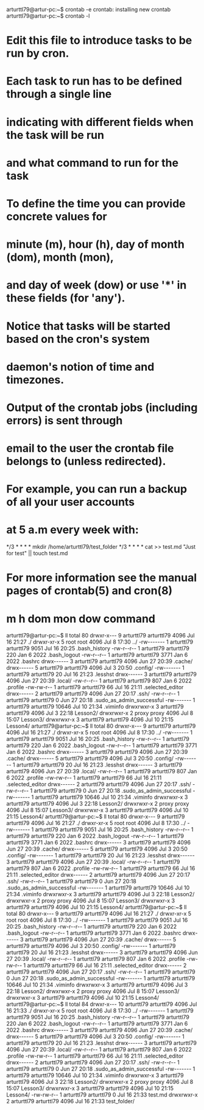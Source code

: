 arturttl79@artur-pc:~$ crontab -e
crontab: installing new crontab
arturttl79@artur-pc:~$ crontab -l
# Edit this file to introduce tasks to be run by cron.
# 
# Each task to run has to be defined through a single line
# indicating with different fields when the task will be run
# and what command to run for the task
# 
# To define the time you can provide concrete values for
# minute (m), hour (h), day of month (dom), month (mon),
# and day of week (dow) or use '*' in these fields (for 'any').
# 
# Notice that tasks will be started based on the cron's system
# daemon's notion of time and timezones.
# 
# Output of the crontab jobs (including errors) is sent through
# email to the user the crontab file belongs to (unless redirected).
# 
# For example, you can run a backup of all your user accounts
# at 5 a.m every week with:
*/3 * * * * mkdir /home/arturttl79/test_folder
*/3 * * * * cat >> test.md "Just for test" || touch test.md
# 
# For more information see the manual pages of crontab(5) and cron(8)
# 
# m h  dom mon dow   command
arturttl79@artur-pc:~$ ll
total 80
drwxr-x--- 9 arturttl79 arturttl79  4096 Jul 16 21:27 ./
drwxr-xr-x 5 root       root        4096 Jul  8 17:30 ../
-rw------- 1 arturttl79 arturttl79  9051 Jul 16 20:25 .bash_history
-rw-r--r-- 1 arturttl79 arturttl79   220 Jan  6  2022 .bash_logout
-rw-r--r-- 1 arturttl79 arturttl79  3771 Jan  6  2022 .bashrc
drwx------ 3 arturttl79 arturttl79  4096 Jun 27 20:39 .cache/
drwx------ 5 arturttl79 arturttl79  4096 Jul  3 20:50 .config/
-rw------- 1 arturttl79 arturttl79    20 Jul 16 21:23 .lesshst
drwx------ 3 arturttl79 arturttl79  4096 Jun 27 20:39 .local/
-rw-r--r-- 1 arturttl79 arturttl79   807 Jan  6  2022 .profile
-rw-rw-r-- 1 arturttl79 arturttl79    66 Jul 16 21:11 .selected_editor
drwx------ 2 arturttl79 arturttl79  4096 Jun 27 20:17 .ssh/
-rw-r--r-- 1 arturttl79 arturttl79     0 Jun 27 20:18 .sudo_as_admin_successful
-rw------- 1 arturttl79 arturttl79 10646 Jul 10 21:34 .viminfo
drwxrwxr-x 3 arturttl79 arturttl79  4096 Jul  3 22:18 Lesson2/
drwxrwxr-x 2 proxy      proxy       4096 Jul  8 15:07 Lesson3/
drwxrwxr-x 3 arturttl79 arturttl79  4096 Jul 10 21:15 Lesson4/
arturttl79@artur-pc:~$ ll
total 80
drwxr-x--- 9 arturttl79 arturttl79  4096 Jul 16 21:27 ./
drwxr-xr-x 5 root       root        4096 Jul  8 17:30 ../
-rw------- 1 arturttl79 arturttl79  9051 Jul 16 20:25 .bash_history
-rw-r--r-- 1 arturttl79 arturttl79   220 Jan  6  2022 .bash_logout
-rw-r--r-- 1 arturttl79 arturttl79  3771 Jan  6  2022 .bashrc
drwx------ 3 arturttl79 arturttl79  4096 Jun 27 20:39 .cache/
drwx------ 5 arturttl79 arturttl79  4096 Jul  3 20:50 .config/
-rw------- 1 arturttl79 arturttl79    20 Jul 16 21:23 .lesshst
drwx------ 3 arturttl79 arturttl79  4096 Jun 27 20:39 .local/
-rw-r--r-- 1 arturttl79 arturttl79   807 Jan  6  2022 .profile
-rw-rw-r-- 1 arturttl79 arturttl79    66 Jul 16 21:11 .selected_editor
drwx------ 2 arturttl79 arturttl79  4096 Jun 27 20:17 .ssh/
-rw-r--r-- 1 arturttl79 arturttl79     0 Jun 27 20:18 .sudo_as_admin_successful
-rw------- 1 arturttl79 arturttl79 10646 Jul 10 21:34 .viminfo
drwxrwxr-x 3 arturttl79 arturttl79  4096 Jul  3 22:18 Lesson2/
drwxrwxr-x 2 proxy      proxy       4096 Jul  8 15:07 Lesson3/
drwxrwxr-x 3 arturttl79 arturttl79  4096 Jul 10 21:15 Lesson4/
arturttl79@artur-pc:~$ ll
total 80
drwxr-x--- 9 arturttl79 arturttl79  4096 Jul 16 21:27 ./
drwxr-xr-x 5 root       root        4096 Jul  8 17:30 ../
-rw------- 1 arturttl79 arturttl79  9051 Jul 16 20:25 .bash_history
-rw-r--r-- 1 arturttl79 arturttl79   220 Jan  6  2022 .bash_logout
-rw-r--r-- 1 arturttl79 arturttl79  3771 Jan  6  2022 .bashrc
drwx------ 3 arturttl79 arturttl79  4096 Jun 27 20:39 .cache/
drwx------ 5 arturttl79 arturttl79  4096 Jul  3 20:50 .config/
-rw------- 1 arturttl79 arturttl79    20 Jul 16 21:23 .lesshst
drwx------ 3 arturttl79 arturttl79  4096 Jun 27 20:39 .local/
-rw-r--r-- 1 arturttl79 arturttl79   807 Jan  6  2022 .profile
-rw-rw-r-- 1 arturttl79 arturttl79    66 Jul 16 21:11 .selected_editor
drwx------ 2 arturttl79 arturttl79  4096 Jun 27 20:17 .ssh/
-rw-r--r-- 1 arturttl79 arturttl79     0 Jun 27 20:18 .sudo_as_admin_successful
-rw------- 1 arturttl79 arturttl79 10646 Jul 10 21:34 .viminfo
drwxrwxr-x 3 arturttl79 arturttl79  4096 Jul  3 22:18 Lesson2/
drwxrwxr-x 2 proxy      proxy       4096 Jul  8 15:07 Lesson3/
drwxrwxr-x 3 arturttl79 arturttl79  4096 Jul 10 21:15 Lesson4/
arturttl79@artur-pc:~$ ll
total 80
drwxr-x--- 9 arturttl79 arturttl79  4096 Jul 16 21:27 ./
drwxr-xr-x 5 root       root        4096 Jul  8 17:30 ../
-rw------- 1 arturttl79 arturttl79  9051 Jul 16 20:25 .bash_history
-rw-r--r-- 1 arturttl79 arturttl79   220 Jan  6  2022 .bash_logout
-rw-r--r-- 1 arturttl79 arturttl79  3771 Jan  6  2022 .bashrc
drwx------ 3 arturttl79 arturttl79  4096 Jun 27 20:39 .cache/
drwx------ 5 arturttl79 arturttl79  4096 Jul  3 20:50 .config/
-rw------- 1 arturttl79 arturttl79    20 Jul 16 21:23 .lesshst
drwx------ 3 arturttl79 arturttl79  4096 Jun 27 20:39 .local/
-rw-r--r-- 1 arturttl79 arturttl79   807 Jan  6  2022 .profile
-rw-rw-r-- 1 arturttl79 arturttl79    66 Jul 16 21:11 .selected_editor
drwx------ 2 arturttl79 arturttl79  4096 Jun 27 20:17 .ssh/
-rw-r--r-- 1 arturttl79 arturttl79     0 Jun 27 20:18 .sudo_as_admin_successful
-rw------- 1 arturttl79 arturttl79 10646 Jul 10 21:34 .viminfo
drwxrwxr-x 3 arturttl79 arturttl79  4096 Jul  3 22:18 Lesson2/
drwxrwxr-x 2 proxy      proxy       4096 Jul  8 15:07 Lesson3/
drwxrwxr-x 3 arturttl79 arturttl79  4096 Jul 10 21:15 Lesson4/
arturttl79@artur-pc:~$ ll
total 84
drwxr-x--- 10 arturttl79 arturttl79  4096 Jul 16 21:33 ./
drwxr-xr-x  5 root       root        4096 Jul  8 17:30 ../
-rw-------  1 arturttl79 arturttl79  9051 Jul 16 20:25 .bash_history
-rw-r--r--  1 arturttl79 arturttl79   220 Jan  6  2022 .bash_logout
-rw-r--r--  1 arturttl79 arturttl79  3771 Jan  6  2022 .bashrc
drwx------  3 arturttl79 arturttl79  4096 Jun 27 20:39 .cache/
drwx------  5 arturttl79 arturttl79  4096 Jul  3 20:50 .config/
-rw-------  1 arturttl79 arturttl79    20 Jul 16 21:23 .lesshst
drwx------  3 arturttl79 arturttl79  4096 Jun 27 20:39 .local/
-rw-r--r--  1 arturttl79 arturttl79   807 Jan  6  2022 .profile
-rw-rw-r--  1 arturttl79 arturttl79    66 Jul 16 21:11 .selected_editor
drwx------  2 arturttl79 arturttl79  4096 Jun 27 20:17 .ssh/
-rw-r--r--  1 arturttl79 arturttl79     0 Jun 27 20:18 .sudo_as_admin_successful
-rw-------  1 arturttl79 arturttl79 10646 Jul 10 21:34 .viminfo
drwxrwxr-x  3 arturttl79 arturttl79  4096 Jul  3 22:18 Lesson2/
drwxrwxr-x  2 proxy      proxy       4096 Jul  8 15:07 Lesson3/
drwxrwxr-x  3 arturttl79 arturttl79  4096 Jul 10 21:15 Lesson4/
-rw-rw-r--  1 arturttl79 arturttl79     0 Jul 16 21:33 test.md
drwxrwxr-x  2 arturttl79 arturttl79  4096 Jul 16 21:33 test_folder/